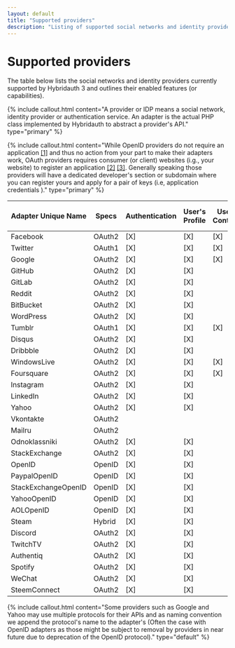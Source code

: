 ```yaml
---
layout: default
title: "Supported providers"
description: "Listing of supported social networks and identity providers and their enabled features."
---
```


Supported providers
===================

The table below lists the social networks and identity providers currently supported by Hybridauth 3 and outlines their enabled features (or capabilities).

{% include callout.html content="A provider or IDP means a social network, identity provider or authentication service. An adapter is the actual PHP class implemented by Hybridauth to abstract a provider's API." type="primary" %}

{% include callout.html content="While OpenID providers do not require an application [[1]](http://openid.net/specs/openid-connect-core-1_0.html#Overview) and thus no action from your part to make their adapters work, OAuth providers requires consumer (or client) websites (i.g., your website) to register an application [[2]](http://tools.ietf.org/html/rfc5849#page-3) [[3]](http://tools.ietf.org/html/rfc6749#section-2). Generally speaking those providers will have a dedicated developer's section or subdomain where you can register yours and apply for a pair of keys (i.e, application credentials )." type="primary" %}

Adapter Unique Name | Specs   | Authentication | User's Profile | User's Contacts | User's Status  | User's Activity Stream
------------------- | ------- | -------------- | -------------- | --------------- | -------------- | ----------------------
Facebook            | OAuth2  | [X]            | [X]            | [X]             | [X]            | [X]
Twitter             | OAuth1  | [X]            | [X]            | [X]             | [X]            | [X]
Google              | OAuth2  | [X]            | [X]            | [X]             |                |
GitHub              | OAuth2  | [X]            | [X]            |                 |                |
GitLab              | OAuth2  | [X]            | [X]            |                 |                |
Reddit              | OAuth2  | [X]            | [X]            |                 |                |
BitBucket           | OAuth2  | [X]            | [X]            |                 |                |
WordPress           | OAuth2  | [X]            | [X]            |                 |                |
Tumblr              | OAuth1  | [X]            | [X]            | [X]             |                |
Disqus              | OAuth2  | [X]            | [X]            |                 |                |
Dribbble            | OAuth2  | [X]            | [X]            |                 |                |
WindowsLive         | OAuth2  | [X]            | [X]            | [X]             |                |
Foursquare          | OAuth2  | [X]            | [X]            | [X]             |                |
Instagram           | OAuth2  | [X]            | [X]            |                 |                |
LinkedIn            | OAuth2  | [X]            | [X]            |                 | [X]            |
Yahoo               | OAuth2  | [X]            | [X]            |                 |                |
Vkontakte           | OAuth2  |                |                |                 |                |
Mailru              | OAuth2  |                |                |                 |                |
Odnoklassniki       | OAuth2  | [X]            | [X]            |                 |                |
StackExchange       | OAuth2  | [X]            | [X]            |                 |                |
OpenID              | OpenID  | [X]            | [X]            |                 |                |
PaypalOpenID        | OpenID  | [X]            | [X]            |                 |                |
StackExchangeOpenID | OpenID  | [X]            | [X]            |                 |                |
YahooOpenID         | OpenID  | [X]            | [X]            |                 |                |
AOLOpenID           | OpenID  | [X]            | [X]            |                 |                |
Steam               | Hybrid  | [X]            | [X]            |                 |                |
Discord             | OAuth2  | [X]            | [X]            |                 |                |
TwitchTV            | OAuth2  | [X]            | [X]            |                 |                |
Authentiq           | OAuth2  | [X]            | [X]            |                 |                |
Spotify             | OAuth2  | [X]            | [X]            |                 |                |
WeChat              | OAuth2  | [X]            | [X]            |                 |                |
SteemConnect        | OAuth2  | [X]            | [X]            |                 |                |

{% include callout.html content="Some providers such as Google and Yahoo may use multiple protocols for their APIs and as naming convention we append the protocol's name to the adapter's (Often the case with OpenID adapters as those might be subject to removal by providers in near future due to deprecation of the OpenID protocol)." type="default" %}

<script>
$(function () {
  $("td:contains('[X]')").each(function() {
    var replaced = $(this).html().replace(/\[X\]/g, '<i class="fa fa-check-square fa-2"></i>');
    $(this).html(replaced);
  });
});
</script>

